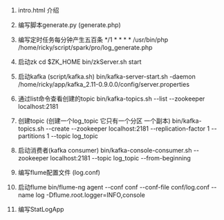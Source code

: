 1. intro.html 介绍

2. 编写脚本generate.py (generate.php)

3. 编写定时任务每分钟产生五百条
*/1 * * * *  /usr/bin/php /home/ricky/script/spark/pro/log_generate.php

4. 启动zk
cd $ZK_HOME
bin/zkServer.sh start

5. 启动kafka (script/kafka.sh)
bin/kafka-server-start.sh -daemon /home/ricky/app/kafka_2.11-0.9.0.0/config/server.properties

6. 通过list命令查看创建的topic
bin/kafka-topics.sh --list --zookeeper localhost:2181 

7. 创建topic (创建一个log_topic 它只有一个分区 一个副本)
bin/kafka-topics.sh --create --zookeeper localhost:2181 --replication-factor 1 --partitions 1 --topic log_topic

8. 启动消费者(kafka consumer)
bin/kafka-console-consumer.sh --zookeeper localhost:2181 --topic log_topic --from-beginning

9. 编写flume配置文件 (log.conf)

10. 启动flume
bin/flume-ng agent --conf conf --conf-file conf/log.conf --name log -Dflume.root.logger=INFO,console

11. 编写StatLogApp
